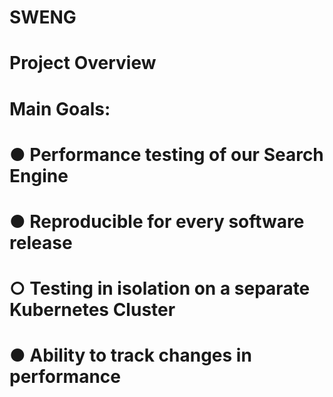 # SWENG

# Project Overview
# Main Goals:
# ● Performance testing of our Search Engine
# ● Reproducible for every software release
# ○ Testing in isolation on a separate Kubernetes Cluster
# ● Ability to track changes in performance
 
